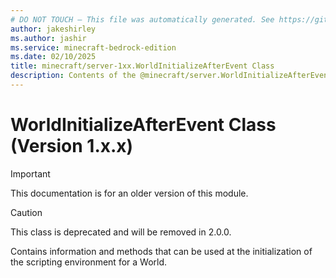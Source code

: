 ```yaml
---
# DO NOT TOUCH — This file was automatically generated. See https://github.com/mojang/minecraftapidocsgenerator to modify descriptions, examples, etc.
author: jakeshirley
ms.author: jashir
ms.service: minecraft-bedrock-edition
ms.date: 02/10/2025
title: minecraft/server-1xx.WorldInitializeAfterEvent Class
description: Contents of the @minecraft/server.WorldInitializeAfterEvent class (Version 1.x.x).
---
```

# WorldInitializeAfterEvent Class (Version 1.x.x)

> [!IMPORTANT]
> This documentation is for an older version of this module.

> [!CAUTION]
> This class is deprecated and will be removed in 2.0.0.

Contains information and methods that can be used at the initialization of the scripting environment for a World.
